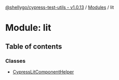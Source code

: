 [@shellygo/cypress-test-utils - v1.0.13](../README.md) / [Modules](../modules.md) / lit

# Module: lit

## Table of contents

### Classes

- [CypressLitComponentHelper](../classes/lit.CypressLitComponentHelper.md)
